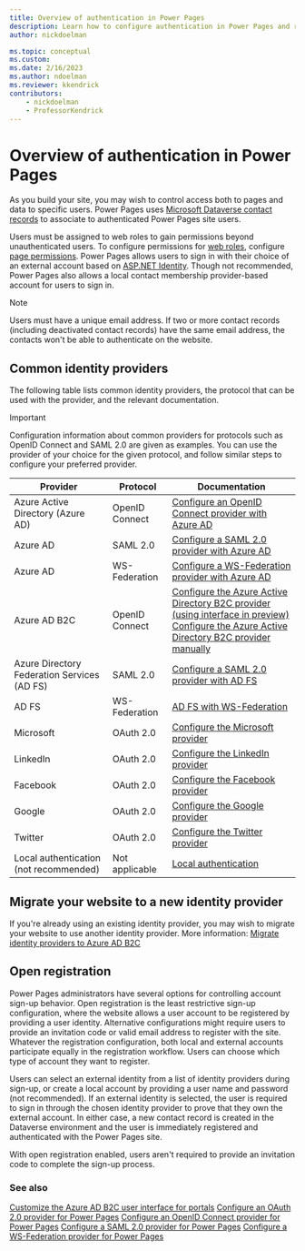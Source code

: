 ```yaml
---
title: Overview of authentication in Power Pages
description: Learn how to configure authentication in Power Pages and review common identity providers.
author: nickdoelman

ms.topic: conceptual
ms.custom: 
ms.date: 2/16/2023
ms.author: ndoelman
ms.reviewer: kkendrick
contributors:
    - nickdoelman
    - ProfessorKendrick
---
```


# Overview of authentication in Power Pages

As you build your site, you may wish to control access both to pages and data to specific users. Power Pages uses [Microsoft Dataverse contact records](/power-apps/developer/data-platform/customer-entities-account-contact) to associate to authenticated Power Pages site users.

Users must be assigned to web roles to gain permissions beyond unauthenticated users. To configure permissions for [web roles](../create-web-roles.md), configure [page permissions](../page-permissions.md). Power Pages allows users to sign in with their choice of an external account based on [ASP.NET Identity](https://www.asp.net/identity). Though not recommended, Power Pages also allows a local contact membership provider-based account for users to sign in.

> [!NOTE]
> Users must have a unique email address. If two or more contact records (including deactivated contact records) have the same email address, the contacts won't be able to authenticate on the website.

## Common identity providers

The following table lists common identity providers, the protocol that can be used with the provider, and the relevant documentation.

> [!IMPORTANT]
> Configuration information about common providers for protocols such as OpenID Connect and SAML 2.0 are given as examples. You can use the provider of your choice for the given protocol, and follow similar steps to configure your preferred provider.

| **Provider** | **Protocol** | **Documentation** |
|-------------------------|-------------------------|-------------------------|
| Azure Active Directory (Azure AD) | OpenID Connect | [Configure an OpenID Connect provider with Azure AD](openid-settings.md)|
| Azure AD | SAML 2.0 | [Configure a SAML 2.0 provider with Azure AD](saml2-settings-azure-ad.md)|
| Azure AD | WS-Federation | [Configure a WS-Federation provider with Azure AD](ws-federation-settings-azure-ad.md)|
| Azure AD B2C | OpenID Connect |[Configure the Azure Active Directory B2C provider (using interface in preview)](azure-ad-b2c-provider.md)<br />[Configure the Azure Active Directory B2C provider manually](azure-ad-b2c-provider-manual.md)|
| Azure Directory Federation Services (AD FS) | SAML 2.0 | [Configure a SAML 2.0 provider with AD FS](saml2-settings.md)|
| AD FS | WS-Federation | [AD FS with WS-Federation](ws-federation-settings.md)|
| Microsoft | OAuth 2.0 | [Configure the Microsoft provider](oauth2-microsoft.md)|
| LinkedIn | OAuth 2.0 | [Configure the LinkedIn provider](oauth2-linkedin.md)|
| Facebook | OAuth 2.0 | [Configure the Facebook provider](oauth2-facebook.md)|
| Google | OAuth 2.0 | [Configure the Google provider](oauth2-google.md)|
| Twitter | OAuth 2.0 | [Configure the Twitter provider](oauth2-twitter.md)|
| Local authentication<br />(not recommended) | Not applicable | [Local authentication](set-authentication-identity.md) |


## Migrate your website to a new identity provider

If you're already using an existing identity provider, you may wish to migrate your website to use another identity provider. More information: [Migrate identity providers to Azure AD B2C](migrate-identity-providers.md)

## Open registration

Power Pages administrators have several options for controlling account sign-up behavior. Open registration is the least restrictive sign-up configuration, where the website allows a user account to be registered by providing a user identity. Alternative configurations might require users to provide an invitation code or valid email address to register with the site. Whatever the registration configuration, both local and external accounts participate equally in the registration workflow. Users can choose which type of account they want to register.

Users can select an external identity from a list of identity providers during sign-up, or create a local account by providing a user name and password (not recommended). If an external identity is selected, the user is required to sign in through the chosen identity provider to prove that they own the external account. In either case, a new contact record is created in the Dataverse environment and the user is immediately registered and authenticated with the Power Pages site.

With open registration enabled, users aren't required to provide an invitation code to complete the sign-up process.

### See also

[Customize the Azure AD B2C user interface for portals](azure-ad-b2c.md)
[Configure an OAuth 2.0 provider for Power Pages](oauth2-provider.md)
[Configure an OpenID Connect provider for Power Pages](openid-provider.md)
[Configure a SAML 2.0 provider for Power Pages](saml2-provider.md)
[Configure a WS-Federation provider for Power Pages](ws-federation-provider.md)

